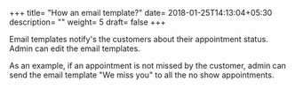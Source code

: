 +++
title= "How an email template?"
date= 2018-01-25T14:13:04+05:30
description= ""
weight= 5
draft= false
+++




Email templates notify's the customers about their appointment status. Admin can edit the email templates. 

As an example, if an appointment is not missed by the customer, admin can send the email template "We miss you" to all the no show appointments.